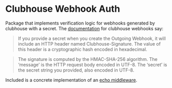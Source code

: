 # Clubhouse Webhook Auth

Package that implements verification logic for webhooks generated by clubhouse with a secret. The [documentation] for clubhouse webhooks say:


> If you provide a secret when you create the Outgoing Webhook, it will include an HTTP header named Clubhouse-Signature. The value of this header is a cryptographic hash encoded in hexadecimal.
  
>The signature is computed by the HMAC-SHA-256 algorithm. The ‘message’ is the HTTP request body encoded in UTF-8. The ‘secret’ is the secret string you provided, also encoded in UTF-8. 

Included is a concrete implementation of an [echo middleware].

[documentation]: https://clubhouse.io/api/webhook/v1/#Signature
[echo middleware]: echo/middleware.go